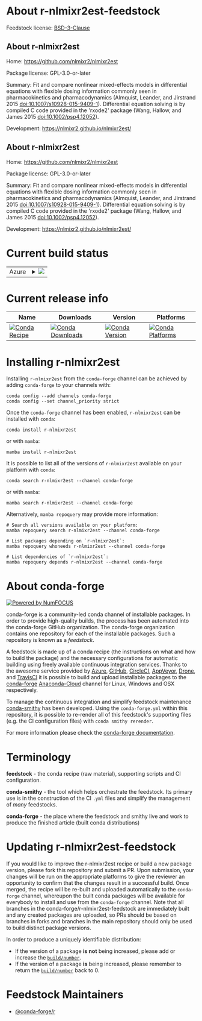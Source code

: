 About r-nlmixr2est-feedstock
============================

Feedstock license: [BSD-3-Clause](https://github.com/conda-forge/r-nlmixr2est-feedstock/blob/main/LICENSE.txt)


About r-nlmixr2est
------------------

Home: https://github.com/nlmixr2/nlmixr2est

Package license: GPL-3.0-or-later

Summary: Fit and compare nonlinear mixed-effects models in differential equations with flexible dosing information commonly seen in pharmacokinetics and pharmacodynamics (Almquist, Leander, and Jirstrand 2015 <doi:10.1007/s10928-015-9409-1>). Differential equation solving is by compiled C code provided in the 'rxode2' package (Wang, Hallow, and James 2015 <doi:10.1002/psp4.12052>).

Development: https://nlmixr2.github.io/nlmixr2est/

About r-nlmixr2est
------------------

Home: https://github.com/nlmixr2/nlmixr2est

Package license: GPL-3.0-or-later

Summary: Fit and compare nonlinear mixed-effects models in differential equations with flexible dosing information commonly seen in pharmacokinetics and pharmacodynamics (Almquist, Leander, and Jirstrand 2015 <doi:10.1007/s10928-015-9409-1>). Differential equation solving is by compiled C code provided in the 'rxode2' package (Wang, Hallow, and James 2015 <doi:10.1002/psp4.12052>).

Development: https://nlmixr2.github.io/nlmixr2est/

Current build status
====================


<table>
    
  <tr>
    <td>Azure</td>
    <td>
      <details>
        <summary>
          <a href="https://dev.azure.com/conda-forge/feedstock-builds/_build/latest?definitionId=20690&branchName=main">
            <img src="https://dev.azure.com/conda-forge/feedstock-builds/_apis/build/status/r-nlmixr2est-feedstock?branchName=main">
          </a>
        </summary>
        <table>
          <thead><tr><th>Variant</th><th>Status</th></tr></thead>
          <tbody><tr>
              <td>linux_64_r_base4.1</td>
              <td>
                <a href="https://dev.azure.com/conda-forge/feedstock-builds/_build/latest?definitionId=20690&branchName=main">
                  <img src="https://dev.azure.com/conda-forge/feedstock-builds/_apis/build/status/r-nlmixr2est-feedstock?branchName=main&jobName=linux&configuration=linux%20linux_64_r_base4.1" alt="variant">
                </a>
              </td>
            </tr><tr>
              <td>linux_64_r_base4.2</td>
              <td>
                <a href="https://dev.azure.com/conda-forge/feedstock-builds/_build/latest?definitionId=20690&branchName=main">
                  <img src="https://dev.azure.com/conda-forge/feedstock-builds/_apis/build/status/r-nlmixr2est-feedstock?branchName=main&jobName=linux&configuration=linux%20linux_64_r_base4.2" alt="variant">
                </a>
              </td>
            </tr><tr>
              <td>linux_64_r_base4.3</td>
              <td>
                <a href="https://dev.azure.com/conda-forge/feedstock-builds/_build/latest?definitionId=20690&branchName=main">
                  <img src="https://dev.azure.com/conda-forge/feedstock-builds/_apis/build/status/r-nlmixr2est-feedstock?branchName=main&jobName=linux&configuration=linux%20linux_64_r_base4.3" alt="variant">
                </a>
              </td>
            </tr><tr>
              <td>osx_64_r_base4.2</td>
              <td>
                <a href="https://dev.azure.com/conda-forge/feedstock-builds/_build/latest?definitionId=20690&branchName=main">
                  <img src="https://dev.azure.com/conda-forge/feedstock-builds/_apis/build/status/r-nlmixr2est-feedstock?branchName=main&jobName=osx&configuration=osx%20osx_64_r_base4.2" alt="variant">
                </a>
              </td>
            </tr><tr>
              <td>osx_64_r_base4.3</td>
              <td>
                <a href="https://dev.azure.com/conda-forge/feedstock-builds/_build/latest?definitionId=20690&branchName=main">
                  <img src="https://dev.azure.com/conda-forge/feedstock-builds/_apis/build/status/r-nlmixr2est-feedstock?branchName=main&jobName=osx&configuration=osx%20osx_64_r_base4.3" alt="variant">
                </a>
              </td>
            </tr><tr>
              <td>win_64</td>
              <td>
                <a href="https://dev.azure.com/conda-forge/feedstock-builds/_build/latest?definitionId=20690&branchName=main">
                  <img src="https://dev.azure.com/conda-forge/feedstock-builds/_apis/build/status/r-nlmixr2est-feedstock?branchName=main&jobName=win&configuration=win%20win_64_" alt="variant">
                </a>
              </td>
            </tr>
          </tbody>
        </table>
      </details>
    </td>
  </tr>
</table>

Current release info
====================

| Name | Downloads | Version | Platforms |
| --- | --- | --- | --- |
| [![Conda Recipe](https://img.shields.io/badge/recipe-r--nlmixr2est-green.svg)](https://anaconda.org/conda-forge/r-nlmixr2est) | [![Conda Downloads](https://img.shields.io/conda/dn/conda-forge/r-nlmixr2est.svg)](https://anaconda.org/conda-forge/r-nlmixr2est) | [![Conda Version](https://img.shields.io/conda/vn/conda-forge/r-nlmixr2est.svg)](https://anaconda.org/conda-forge/r-nlmixr2est) | [![Conda Platforms](https://img.shields.io/conda/pn/conda-forge/r-nlmixr2est.svg)](https://anaconda.org/conda-forge/r-nlmixr2est) |

Installing r-nlmixr2est
=======================

Installing `r-nlmixr2est` from the `conda-forge` channel can be achieved by adding `conda-forge` to your channels with:

```
conda config --add channels conda-forge
conda config --set channel_priority strict
```

Once the `conda-forge` channel has been enabled, `r-nlmixr2est` can be installed with `conda`:

```
conda install r-nlmixr2est
```

or with `mamba`:

```
mamba install r-nlmixr2est
```

It is possible to list all of the versions of `r-nlmixr2est` available on your platform with `conda`:

```
conda search r-nlmixr2est --channel conda-forge
```

or with `mamba`:

```
mamba search r-nlmixr2est --channel conda-forge
```

Alternatively, `mamba repoquery` may provide more information:

```
# Search all versions available on your platform:
mamba repoquery search r-nlmixr2est --channel conda-forge

# List packages depending on `r-nlmixr2est`:
mamba repoquery whoneeds r-nlmixr2est --channel conda-forge

# List dependencies of `r-nlmixr2est`:
mamba repoquery depends r-nlmixr2est --channel conda-forge
```


About conda-forge
=================

[![Powered by
NumFOCUS](https://img.shields.io/badge/powered%20by-NumFOCUS-orange.svg?style=flat&colorA=E1523D&colorB=007D8A)](https://numfocus.org)

conda-forge is a community-led conda channel of installable packages.
In order to provide high-quality builds, the process has been automated into the
conda-forge GitHub organization. The conda-forge organization contains one repository
for each of the installable packages. Such a repository is known as a *feedstock*.

A feedstock is made up of a conda recipe (the instructions on what and how to build
the package) and the necessary configurations for automatic building using freely
available continuous integration services. Thanks to the awesome service provided by
[Azure](https://azure.microsoft.com/en-us/services/devops/), [GitHub](https://github.com/),
[CircleCI](https://circleci.com/), [AppVeyor](https://www.appveyor.com/),
[Drone](https://cloud.drone.io/welcome), and [TravisCI](https://travis-ci.com/)
it is possible to build and upload installable packages to the
[conda-forge](https://anaconda.org/conda-forge) [Anaconda-Cloud](https://anaconda.org/)
channel for Linux, Windows and OSX respectively.

To manage the continuous integration and simplify feedstock maintenance
[conda-smithy](https://github.com/conda-forge/conda-smithy) has been developed.
Using the ``conda-forge.yml`` within this repository, it is possible to re-render all of
this feedstock's supporting files (e.g. the CI configuration files) with ``conda smithy rerender``.

For more information please check the [conda-forge documentation](https://conda-forge.org/docs/).

Terminology
===========

**feedstock** - the conda recipe (raw material), supporting scripts and CI configuration.

**conda-smithy** - the tool which helps orchestrate the feedstock.
                   Its primary use is in the construction of the CI ``.yml`` files
                   and simplify the management of *many* feedstocks.

**conda-forge** - the place where the feedstock and smithy live and work to
                  produce the finished article (built conda distributions)


Updating r-nlmixr2est-feedstock
===============================

If you would like to improve the r-nlmixr2est recipe or build a new
package version, please fork this repository and submit a PR. Upon submission,
your changes will be run on the appropriate platforms to give the reviewer an
opportunity to confirm that the changes result in a successful build. Once
merged, the recipe will be re-built and uploaded automatically to the
`conda-forge` channel, whereupon the built conda packages will be available for
everybody to install and use from the `conda-forge` channel.
Note that all branches in the conda-forge/r-nlmixr2est-feedstock are
immediately built and any created packages are uploaded, so PRs should be based
on branches in forks and branches in the main repository should only be used to
build distinct package versions.

In order to produce a uniquely identifiable distribution:
 * If the version of a package **is not** being increased, please add or increase
   the [``build/number``](https://docs.conda.io/projects/conda-build/en/latest/resources/define-metadata.html#build-number-and-string).
 * If the version of a package **is** being increased, please remember to return
   the [``build/number``](https://docs.conda.io/projects/conda-build/en/latest/resources/define-metadata.html#build-number-and-string)
   back to 0.

Feedstock Maintainers
=====================

* [@conda-forge/r](https://github.com/conda-forge/r/)


